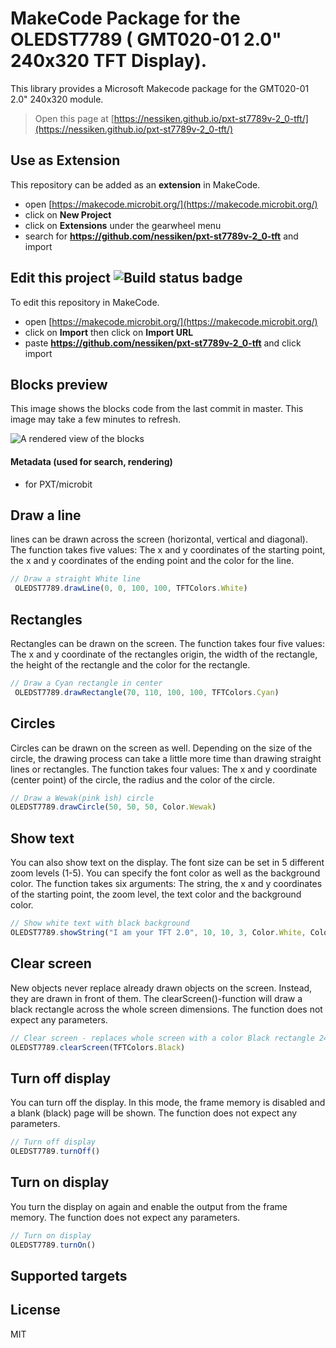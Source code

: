 # MakeCode Package for the OLEDST7789 ( GMT020-01 2.0" 240x320 TFT Display).

This library provides a Microsoft Makecode package for the GMT020-01 2.0" 240x320 module.
> Open this page at [https://nessiken.github.io/pxt-st7789v-2_0-tft/](https://nessiken.github.io/pxt-st7789v-2_0-tft/)

## Use as Extension
This repository can be added as an **extension** in MakeCode.
* open [https://makecode.microbit.org/](https://makecode.microbit.org/)
* click on **New Project**
* click on **Extensions** under the gearwheel menu
* search for **https://github.com/nessiken/pxt-st7789v-2_0-tft** and import

## Edit this project ![Build status badge](https://github.com/nessiken/pxt-st7789v-2_0-tft/workflows/MakeCode/badge.svg)


To edit this repository in MakeCode.

* open [https://makecode.microbit.org/](https://makecode.microbit.org/)
* click on **Import** then click on **Import URL**
* paste **https://github.com/nessiken/pxt-st7789v-2_0-tft** and click import

## Blocks preview

This image shows the blocks code from the last commit in master.
This image may take a few minutes to refresh.

![A rendered view of the blocks](https://github.com/nessiken/pxt-st7789v-2_0-tft/raw/master/.github/makecode/blocks.png)

#### Metadata (used for search, rendering)

* for PXT/microbit
<script src="https://makecode.com/gh-pages-embed.js"></script><script>makeCodeRender("{{ site.makecode.home_url }}", "{{ site.github.Nessiken }}/{{ site.github.pxt-ST7789V-2_0-TFT}}");</script>


## Draw a line
lines can be drawn across the screen (horizontal, vertical and diagonal). The function takes five values: The x and y coordinates of the starting point, the x and y coordinates of the ending point and the color for the line.

```typescript
// Draw a straight White line
 OLEDST7789.drawLine(0, 0, 100, 100, TFTColors.White)
```

## Rectangles
Rectangles can be drawn on the screen. The function takes four five values: The x and y coordinate of the rectangles origin, the width of the rectangle, the height of the rectangle and the color for the rectangle.

```typescript
// Draw a Cyan rectangle in center
 OLEDST7789.drawRectangle(70, 110, 100, 100, TFTColors.Cyan)
```

## Circles
Circles can be drawn on the screen as well. Depending on the size of the circle, the drawing process can take a little more time than drawing straight lines or rectangles. The function takes four values: The x and y coordinate (center point) of the circle, the radius and the color of the circle.

```typescript
// Draw a Wewak(pink ìsh) circle
OLEDST7789.drawCircle(50, 50, 50, Color.Wewak)
```

## Show text
You can also show text on the display. The font size can be set in 5 different zoom levels (1-5). You can specify the font color as well as the background color. The function takes six arguments: The string, the x and y coordinates of the starting point, the zoom level, the text color and the background color.

```typescript
// Show white text with black background
OLEDST7789.showString("I am your TFT 2.0", 10, 10, 3, Color.White, Color.Black)
```

## Clear screen
New objects never replace already drawn objects on the screen. Instead, they are drawn in front of them. The clearScreen()-function will draw a black rectangle across the whole screen dimensions. The function does not expect any parameters.

```typescript
// Clear screen - replaces whole screen with a color Black rectangle 240x320
OLEDST7789.clearScreen(TFTColors.Black)
```

## Turn off display
You can turn off the display. In this mode, the frame memory is disabled and a blank (black) page will be shown. The function does not expect any parameters.

```typescript
// Turn off display
OLEDST7789.turnOff()
```

## Turn on display
You turn the display on again and enable the output from the frame memory. The function does not expect any parameters.

```typescript
// Turn on display
OLEDST7789.turnOn()
```

## Supported targets

<script src="https://makecode.com/gh-pages-embed.js"></script><script>makeCodeRender("{{ site.makecode.home_url }}", "{{ site.github.Nessiken }}/{{ site.github.pxt-ST7789V-2_0-TFT}}");</script>

## License

MIT

